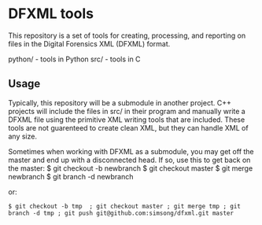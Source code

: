 # DFXML tools
This repository is a set of tools for creating, processing, and reporting on files in the Digital Forensics XML (DFXML) format.

python/ - tools in Python
src/    - tools in C

## Usage
Typically, this repository will be a submodule in another project. C++ projects will include the files in src/ in their program and manually write a DFXML file using the primitive XML writing tools that are included. 
These tools are not guarenteed to create clean XML, but they can handle XML of any size.

Sometimes when working with DFXML as a submodule, you may get off the master and end up with a disconnected head. If so, use this to get back on the master:
    $ git checkout -b newbranch
    $ git checkout master
    $ git merge newbranch
    $ git branch -d newbranch

or:

    $ git checkout -b tmp  ; git checkout master ; git merge tmp ; git branch -d tmp ; git push git@github.com:simsong/dfxml.git master
